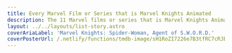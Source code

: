 ```yaml
---
title: Every Marvel Film or Series that is Marvel Knights Animated
description: The 11 Marvel films or series that is Marvel Knights Animated
layout: ../../layouts/list-story.astro
coverAriaLabel: 'Marvel Knights: Spider-Woman, Agent of S.W.O.R.D.'
coverPosterUrl: /.netlify/functions/tmdb-image/sH1RoZI7226e7B3tfRC7cRJBUDy.webp?transparent=0
---
```


